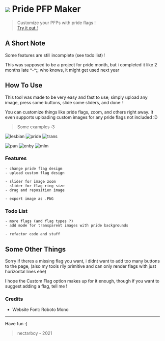 # <img src='https://github.com/nectarboy/pride-pfp-maker/blob/main/src/assets/logo_32.png?raw=true'> Pride PFP Maker
>Customize your PFPs with pride flags !<br>
[Try it out !](https://nectarboy.github.io/pride-pfp-maker/)

## A Short Note
Some features are still incomplete (see todo list) !

This was supposed to be a project for pride month,
but i completed it like 2 months late ^-^;; who knows, it might get used next year

## How To Use
This tool was made to be very easy and fast to use;
simply upload any image, press some buttons, slide some sliders, and done !

You can customize things like pride flags, zoom, and others right away.
It even supports uploading custom images for any pride flags not included :D

>Some examples :3

![lesbian](https://github.com/nectarboy/pride-pfp-maker/blob/main/examples/previews/0.png?raw=true)
![pride](https://github.com/nectarboy/pride-pfp-maker/blob/main/examples/previews/1.png?raw=true)
![trans](https://github.com/nectarboy/pride-pfp-maker/blob/main/examples/previews/2.png?raw=true)

![pan](https://github.com/nectarboy/pride-pfp-maker/blob/main/examples/previews/3.png?raw=true)
![enby](https://github.com/nectarboy/pride-pfp-maker/blob/main/examples/previews/4.png?raw=true)
![mlm](https://github.com/nectarboy/pride-pfp-maker/blob/main/examples/previews/5.png?raw=true)

### Features
```
- change pride flag design
- upload custom flag design

- slider for image zoom
- slider for flag ring size
- drag and reposition image

- export image as .PNG
```

### Todo List
```
- more flags (and flag types ?)
- add mode for transparent images with pride backgrounds

- refactor code and stuff
```

## Some Other Things
Sorry if theres a missing flag you want, i didnt want to add too many buttons to the page,
(also my tools rlly primitive and can only render flags with just horizontal lines ehe)

I hope the Custom Flag option makes up for it enough, though if you want to suggest adding a flag, tell me !

### Credits
- Website Font: Roboto Mono

---

Have fun :)
>nectarboy - 2021
